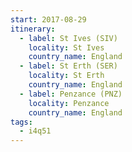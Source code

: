 ```yaml
---
start: 2017-08-29
itinerary:
  - label: St Ives (SIV)
    locality: St Ives
    country_name: England
  - label: St Erth (SER)
    locality: St Erth
    country_name: England
  - label: Penzance (PNZ)
    locality: Penzance
    country_name: England
tags:
  - i4q51
---
```

